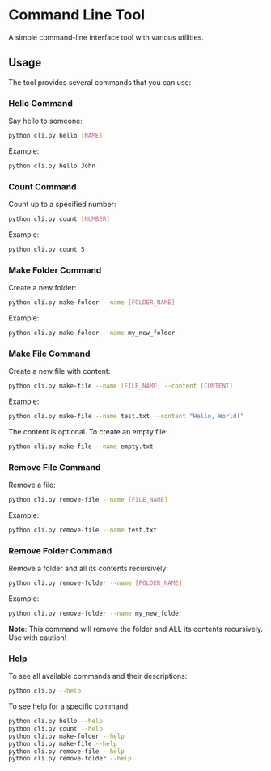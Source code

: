 # Command Line Tool

A simple command-line interface tool with various utilities.

## Usage

The tool provides several commands that you can use:

### Hello Command
Say hello to someone:
```bash
python cli.py hello [NAME]
```

Example:
```bash
python cli.py hello John
```

### Count Command
Count up to a specified number:
```bash
python cli.py count [NUMBER]
```

Example:
```bash
python cli.py count 5
```

### Make Folder Command
Create a new folder:
```bash
python cli.py make-folder --name [FOLDER_NAME]
```

Example:
```bash
python cli.py make-folder --name my_new_folder
```

### Make File Command
Create a new file with content:
```bash
python cli.py make-file --name [FILE_NAME] --content [CONTENT]
```

Example:
```bash
python cli.py make-file --name test.txt --content "Hello, World!"
```

The content is optional. To create an empty file:
```bash
python cli.py make-file --name empty.txt
```

### Remove File Command
Remove a file:
```bash
python cli.py remove-file --name [FILE_NAME]
```

Example:
```bash
python cli.py remove-file --name test.txt
```

### Remove Folder Command
Remove a folder and all its contents recursively:
```bash
python cli.py remove-folder --name [FOLDER_NAME]
```

Example:
```bash
python cli.py remove-folder --name my_new_folder
```

**Note**: This command will remove the folder and ALL its contents recursively. Use with caution!

### Help
To see all available commands and their descriptions:
```bash
python cli.py --help
```

To see help for a specific command:
```bash
python cli.py hello --help
python cli.py count --help
python cli.py make-folder --help
python cli.py make-file --help
python cli.py remove-file --help
python cli.py remove-folder --help
``` 